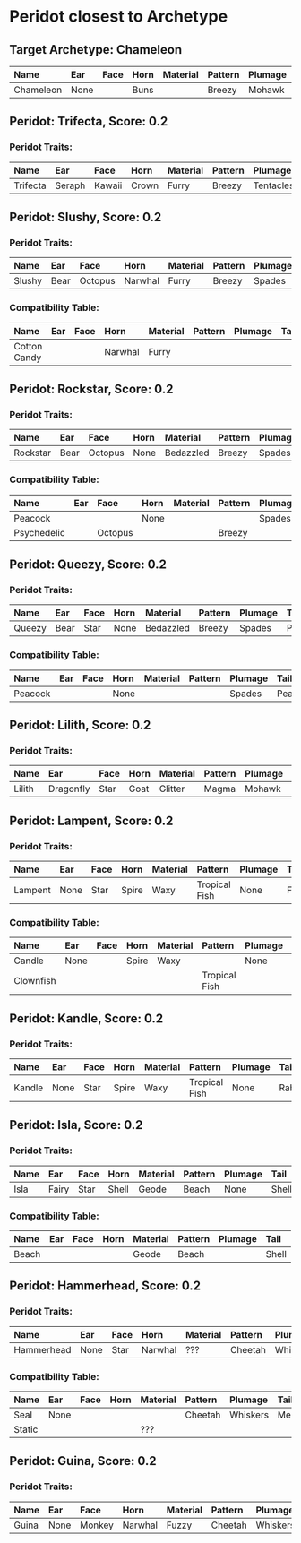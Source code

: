 # Peridot closest to Archetype

## Target Archetype: Chameleon
| Name      | Ear  | Face | Horn | Material | Pattern | Plumage | Tail  |
| :-------- | :--- | :--- | :--- | :------- | :------ | :------ | :---- |
| Chameleon | None |      | Buns |          | Breezy  | Mohawk  | Shell |

## Peridot: Trifecta, Score: 0.2

### Peridot Traits:
| Name     | Ear    | Face   | Horn  | Material | Pattern | Plumage   | Tail     |
| :------- | :----- | :----- | :---- | :------- | :------ | :-------- | :------- |
| Trifecta | Seraph | Kawaii | Crown | Furry    | Breezy  | Tentacles | Carnival |

## Peridot: Slushy, Score: 0.2

### Peridot Traits:
| Name   | Ear  | Face    | Horn    | Material | Pattern | Plumage | Tail |
| :----- | :--- | :------ | :------ | :------- | :------ | :------ | :--- |
| Slushy | Bear | Octopus | Narwhal | Furry    | Breezy  | Spades  | None |

### Compatibility Table:
| Name         | Ear  | Face | Horn    | Material | Pattern | Plumage | Tail |
| :----------- | :--- | :--- | :------ | :------- | :------ | :------ | :--- |
| Cotton Candy |      |      | Narwhal | Furry    |         |         |      |

## Peridot: Rockstar, Score: 0.2

### Peridot Traits:
| Name     | Ear  | Face    | Horn | Material  | Pattern | Plumage | Tail    |
| :------- | :--- | :------ | :--- | :-------- | :------ | :------ | :------ |
| Rockstar | Bear | Octopus | None | Bedazzled | Breezy  | Spades  | Peacock |

### Compatibility Table:
| Name        | Ear  | Face    | Horn | Material | Pattern | Plumage | Tail    |
| :---------- | :--- | :------ | :--- | :------- | :------ | :------ | :------ |
| Peacock     |      |         | None |          |         | Spades  | Peacock |
| Psychedelic |      | Octopus |      |          | Breezy  |         | Peacock |

## Peridot: Queezy, Score: 0.2

### Peridot Traits:
| Name   | Ear  | Face | Horn | Material  | Pattern | Plumage | Tail    |
| :----- | :--- | :--- | :--- | :-------- | :------ | :------ | :------ |
| Queezy | Bear | Star | None | Bedazzled | Breezy  | Spades  | Peacock |

### Compatibility Table:
| Name    | Ear  | Face | Horn | Material | Pattern | Plumage | Tail    |
| :------ | :--- | :--- | :--- | :------- | :------ | :------ | :------ |
| Peacock |      |      | None |          |         | Spades  | Peacock |

## Peridot: Lilith, Score: 0.2

### Peridot Traits:
| Name   | Ear       | Face | Horn | Material | Pattern | Plumage | Tail  |
| :----- | :-------- | :--- | :--- | :------- | :------ | :------ | :---- |
| Lilith | Dragonfly | Star | Goat | Glitter  | Magma   | Mohawk  | Fleur |

## Peridot: Lampent, Score: 0.2

### Peridot Traits:
| Name    | Ear  | Face | Horn  | Material | Pattern       | Plumage | Tail  |
| :------ | :--- | :--- | :---- | :------- | :------------ | :------ | :---- |
| Lampent | None | Star | Spire | Waxy     | Tropical Fish | None    | Fleur |

### Compatibility Table:
| Name      | Ear  | Face | Horn  | Material | Pattern       | Plumage | Tail |
| :-------- | :--- | :--- | :---- | :------- | :------------ | :------ | :--- |
| Candle    | None |      | Spire | Waxy     |               | None    |      |
| Clownfish |      |      |       |          | Tropical Fish |         |      |

## Peridot: Kandle, Score: 0.2

### Peridot Traits:
| Name   | Ear  | Face | Horn  | Material | Pattern       | Plumage | Tail   |
| :----- | :--- | :--- | :---- | :------- | :------------ | :------ | :----- |
| Kandle | None | Star | Spire | Waxy     | Tropical Fish | None    | Rabbit |

## Peridot: Isla, Score: 0.2

### Peridot Traits:
| Name | Ear   | Face | Horn  | Material | Pattern | Plumage | Tail  |
| :--- | :---- | :--- | :---- | :------- | :------ | :------ | :---- |
| Isla | Fairy | Star | Shell | Geode    | Beach   | None    | Shell |

### Compatibility Table:
| Name  | Ear  | Face | Horn | Material | Pattern | Plumage | Tail  |
| :---- | :--- | :--- | :--- | :------- | :------ | :------ | :---- |
| Beach |      |      |      | Geode    | Beach   |         | Shell |

## Peridot: Hammerhead, Score: 0.2

### Peridot Traits:
| Name       | Ear  | Face | Horn    | Material | Pattern | Plumage  | Tail    |
| :--------- | :--- | :--- | :------ | :------- | :------ | :------- | :------ |
| Hammerhead | None | Star | Narwhal | ???      | Cheetah | Whiskers | Mermaid |

### Compatibility Table:
| Name   | Ear  | Face | Horn | Material | Pattern | Plumage  | Tail    |
| :----- | :--- | :--- | :--- | :------- | :------ | :------- | :------ |
| Seal   | None |      |      |          | Cheetah | Whiskers | Mermaid |
| Static |      |      |      | ???      |         |          |         |

## Peridot: Guina, Score: 0.2

### Peridot Traits:
| Name  | Ear  | Face   | Horn    | Material | Pattern | Plumage  | Tail    |
| :---- | :--- | :----- | :------ | :------- | :------ | :------- | :------ |
| Guina | None | Monkey | Narwhal | Fuzzy    | Cheetah | Whiskers | Mermaid |

